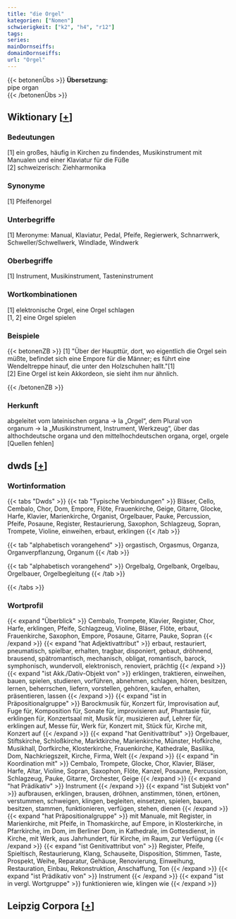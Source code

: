 ```yaml
---
title: "die Orgel"
kategorien: ["Nomen"]
schwierigkeit: ["k2", "h4", "r12"]
tags:
series:
mainDornseiffs:
domainDornseiffs:
url: "Orgel"
---
```


{{< betonenÜbs >}}
**Übersetzung:**  
pipe organ  
{{< /betonenÜbs >}}

## Wiktionary [[+](https://de.wiktionary.org/wiki/Orgel)]

### Bedeutungen
[1] ein großes, häufig in Kirchen zu findendes, Musikinstrument mit Manualen und einer Klaviatur für die Füße  
[2] schweizerisch: Ziehharmonika  

### Synonyme
[1] Pfeifenorgel  

### Unterbegriffe
[1] Meronyme: Manual, Klaviatur, Pedal, Pfeife, Regierwerk, Schnarrwerk, Schweller/Schwellwerk, Windlade, Windwerk  

### Oberbegriffe
[1] Instrument, Musikinstrument, Tasteninstrument  

### Wortkombinationen
[1] elektronische Orgel, eine Orgel schlagen  
[1, 2] eine Orgel spielen  

### Beispiele
{{< betonenZB >}}
[1] "Über der Haupttür, dort, wo eigentlich die Orgel sein müßte, befindet sich eine Empore für die Männer; es führt eine Wendeltreppe hinauf, die unter den Holzschuhen hallt."[1]  
[2] Eine Orgel ist kein Akkordeon, sie sieht ihm nur ähnlich.  

{{< /betonenZB >}}
### Herkunft
abgeleitet vom lateinischen organa → la „Orgel“, dem Plural von organum → la „Musikinstrument, Instrument, Werkzeug“, über das althochdeutsche organa und den mittelhochdeutschen organa, orgel, orgele [Quellen fehlen]  



## dwds [[+](https://www.dwds.de/wb/Orgel)]

### Wortinformation
{{< tabs "Dwds" >}}
{{< tab "Typische Verbindungen" >}}
Bläser, Cello, Cembalo, Chor, Dom, Empore, Flöte, Frauenkirche, Geige, Gitarre, Glocke, Harfe, Klavier, Marienkirche, Organist, Orgelbauer, Pauke, Percussion, Pfeife, Posaune, Register, Restaurierung, Saxophon, Schlagzeug, Sopran, Trompete, Violine, einweihen, erbaut, erklingen
{{< /tab >}}

{{< tab "alphabetisch vorangehend" >}}
orgastisch, Orgasmus, Organza, Organverpflanzung, Organum
{{< /tab >}}

{{< tab "alphabetisch vorangehend" >}}
Orgelbalg, Orgelbank, Orgelbau, Orgelbauer, Orgelbegleitung
{{< /tab >}}

{{< /tabs >}}

### Wortprofil
{{< expand "Überblick" >}} Cembalo, Trompete, Klavier, Register, Chor, Harfe, erklingen, Pfeife, Schlagzeug, Violine, Bläser, Flöte, erbaut, Frauenkirche, Saxophon, Empore, Posaune, Gitarre, Pauke, Sopran {{< /expand >}}
{{< expand "hat Adjektivattribut" >}} erbaut, restauriert, pneumatisch, spielbar, erhalten, tragbar, disponiert, gebaut, dröhnend, brausend, spätromantisch, mechanisch, obligat, romantisch, barock, symphonisch, wundervoll, elektronisch, renoviert, prächtig {{< /expand >}}
{{< expand "ist Akk./Dativ-Objekt von" >}} erklingen, traktieren, einweihen, bauen, spielen, studieren, vorführen, abnehmen, schlagen, hören, besitzen, lernen, beherrschen, liefern, vorstellen, gehören, kaufen, erhalten, präsentieren, lassen {{< /expand >}}
{{< expand "ist in Präpositionalgruppe" >}} Barockmusik für, Konzert für, Improvisation auf, Fuge für, Komposition für, Sonate für, improvisieren auf, Phantasie für, erklingen für, Konzertsaal mit, Musik für, musizieren auf, Lehrer für, erklingen auf, Messe für, Werk für, Konzert mit, Stück für, Kirche mit, Konzert auf {{< /expand >}}
{{< expand "hat Genitivattribut" >}} Orgelbauer, Stiftskirche, Schloßkirche, Marktkirche, Marienkirche, Münster, Hofkirche, Musikhall, Dorfkirche, Klosterkirche, Frauenkirche, Kathedrale, Basilika, Dom, Nachkriegszeit, Kirche, Firma, Welt {{< /expand >}}
{{< expand "in Koordination mit" >}} Cembalo, Trompete, Glocke, Chor, Klavier, Bläser, Harfe, Altar, Violine, Sopran, Saxophon, Flöte, Kanzel, Posaune, Percussion, Schlagzeug, Pauke, Gitarre, Orchester, Geige {{< /expand >}}
{{< expand "hat Prädikativ" >}} Instrument {{< /expand >}}
{{< expand "ist Subjekt von" >}} aufbrausen, erklingen, brausen, dröhnen, anstimmen, tönen, ertönen, verstummen, schweigen, klingen, begleiten, einsetzen, spielen, bauen, besitzen, stammen, funktionieren, verfügen, stehen, dienen {{< /expand >}}
{{< expand "hat Präpositionalgruppe" >}} mit Manuale, mit Register, in Marienkirche, mit Pfeife, in Thomaskirche, auf Empore, in Klosterkirche, in Pfarrkirche, im Dom, im Berliner Dom, in Kathedrale, im Gottesdienst, in Kirche, mit Werk, aus Jahrhundert, für Kirche, im Raum, zur Verfügung {{< /expand >}}
{{< expand "ist Genitivattribut von" >}} Register, Pfeife, Spieltisch, Restaurierung, Klang, Schauseite, Disposition, Stimmen, Taste, Prospekt, Weihe, Reparatur, Gehäuse, Renovierung, Einweihung, Restauration, Einbau, Rekonstruktion, Anschaffung, Ton {{< /expand >}}
{{< expand "ist Prädikativ von" >}} Instrument {{< /expand >}}
{{< expand "ist in vergl. Wortgruppe" >}} funktionieren wie, klingen wie {{< /expand >}}

## Leipzig Corpora [[+](https://corpora.uni-leipzig.de/en/res?word=Orgel&corpusId=deu_newscrawl-public_2018)]

